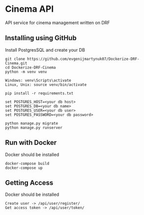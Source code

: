 # Cinema API

API service for cinema management written on DRF

## Installing using GitHub

Install PostgresSQL and create your DB

```shell
git clone https://github.com/evgenijmartynuk07/Dockerize-DRF-Cinema.git
cd Dockerize-DRF-Cinema
python -m venv venv

Windows: venv\Scripts\activate
Linux, Unix: source venv/bin/activate

pip install -r requirements.txt

set POSTGRES_HOST=<your db host>
set POSTGRES_DB=<your db name>
set POSTGRES_USER=<your db user>
set POSTGRES_PASSWORD=<your db password>

python manage.py migrate
python manage.py runserver
```

## Run with Docker

Docker should be installed

```shell
docker-compose build
docker-compose up
```

## Getting Access

Docker should be installed

```shell
Create user -> /api/user/register/
Get access token -> /api/user/token/
```

